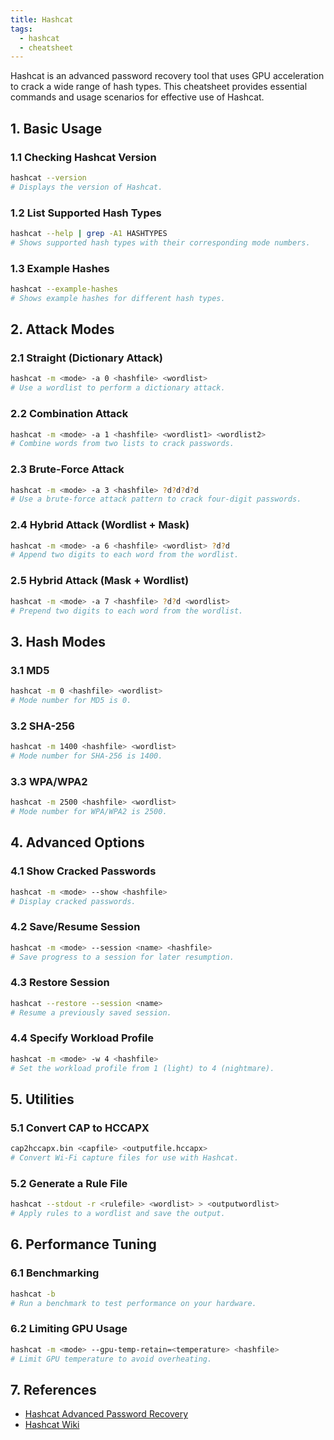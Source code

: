```yaml
---
title: Hashcat
tags:
  - hashcat
  - cheatsheet
---
```


Hashcat is an advanced password recovery tool that uses GPU acceleration to crack a wide range of hash types. This cheatsheet provides essential commands and usage scenarios for effective use of Hashcat.

## 1. Basic Usage

### 1.1 Checking Hashcat Version

```bash
hashcat --version
# Displays the version of Hashcat.
```

### 1.2 List Supported Hash Types

```bash
hashcat --help | grep -A1 HASHTYPES
# Shows supported hash types with their corresponding mode numbers.
```

### 1.3 Example Hashes

```bash
hashcat --example-hashes
# Shows example hashes for different hash types.
```

## 2. Attack Modes

### 2.1 Straight (Dictionary Attack)

```bash
hashcat -m <mode> -a 0 <hashfile> <wordlist>
# Use a wordlist to perform a dictionary attack.
```

### 2.2 Combination Attack

```bash
hashcat -m <mode> -a 1 <hashfile> <wordlist1> <wordlist2>
# Combine words from two lists to crack passwords.
```

### 2.3 Brute-Force Attack

```bash
hashcat -m <mode> -a 3 <hashfile> ?d?d?d?d
# Use a brute-force attack pattern to crack four-digit passwords.
```

### 2.4 Hybrid Attack (Wordlist + Mask)

```bash
hashcat -m <mode> -a 6 <hashfile> <wordlist> ?d?d
# Append two digits to each word from the wordlist.
```

### 2.5 Hybrid Attack (Mask + Wordlist)

```bash
hashcat -m <mode> -a 7 <hashfile> ?d?d <wordlist>
# Prepend two digits to each word from the wordlist.
```

## 3. Hash Modes

### 3.1 MD5

```bash
hashcat -m 0 <hashfile> <wordlist>
# Mode number for MD5 is 0.
```

### 3.2 SHA-256

```bash
hashcat -m 1400 <hashfile> <wordlist>
# Mode number for SHA-256 is 1400.
```

### 3.3 WPA/WPA2

```bash
hashcat -m 2500 <hashfile> <wordlist>
# Mode number for WPA/WPA2 is 2500.
```

## 4. Advanced Options

### 4.1 Show Cracked Passwords

```bash
hashcat -m <mode> --show <hashfile>
# Display cracked passwords.
```

### 4.2 Save/Resume Session

```bash
hashcat -m <mode> --session <name> <hashfile>
# Save progress to a session for later resumption.
```

### 4.3 Restore Session

```bash
hashcat --restore --session <name>
# Resume a previously saved session.
```

### 4.4 Specify Workload Profile

```bash
hashcat -m <mode> -w 4 <hashfile>
# Set the workload profile from 1 (light) to 4 (nightmare).
```

## 5. Utilities

### 5.1 Convert CAP to HCCAPX

```bash
cap2hccapx.bin <capfile> <outputfile.hccapx>
# Convert Wi-Fi capture files for use with Hashcat.
```

### 5.2 Generate a Rule File

```bash
hashcat --stdout -r <rulefile> <wordlist> > <outputwordlist>
# Apply rules to a wordlist and save the output.
```

## 6. Performance Tuning

### 6.1 Benchmarking

```bash
hashcat -b
# Run a benchmark to test performance on your hardware.
```

### 6.2 Limiting GPU Usage

```bash
hashcat -m <mode> --gpu-temp-retain=<temperature> <hashfile>
# Limit GPU temperature to avoid overheating.
```

## 7. References

- [Hashcat Advanced Password Recovery](https://hashcat.net/hashcat/)
- [Hashcat Wiki](https://hashcat.net/wiki/)
